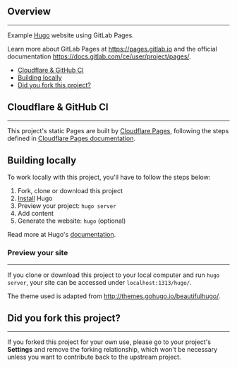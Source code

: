 ## Overview

---

Example [Hugo] website using GitLab Pages.

Learn more about GitLab Pages at https://pages.gitlab.io and the official
documentation https://docs.gitlab.com/ce/user/project/pages/.

- [Cloudflare & GitHub CI](#Cloudflare-&-GitHub-CI)
- [Building locally](#building-locally)
- [Did you fork this project?](#did-you-fork-this-project)

## Cloudflare & GitHub CI

---
This project's static Pages are built by [Cloudflare Pages][], following the steps
defined in [Cloudflare Pages documentation][].

## Building locally

To work locally with this project, you'll have to follow the steps below:

1. Fork, clone or download this project
1. [Install][] Hugo
1. Preview your project: `hugo server`
1. Add content
1. Generate the website: `hugo` (optional)

Read more at Hugo's [documentation][].

### Preview your site

---
If you clone or download this project to your local computer and run `hugo server`,
your site can be accessed under `localhost:1313/hugo/`.

The theme used is adapted from http://themes.gohugo.io/beautifulhugo/.

## Did you fork this project?

---
If you forked this project for your own use, please go to your project's
**Settings** and remove the forking relationship, which won't be necessary
unless you want to contribute back to the upstream project.

[hugo]: https://gohugo.io
[install]: https://gohugo.io/overview/installing/
[documentation]: https://gohugo.io/overview/introduction/
[Cloudflare Pages]: https://pages.cloudflare.com/
[Cloudflare Pages documentation]: https://developers.cloudflare.com/pages/

